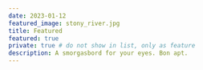 ```yaml
---
date: 2023-01-12
featured_image: stony_river.jpg
title: Featured
featured: true
private: true # do not show in list, only as feature
description: A smorgasbord for your eyes. Bon apt.
---
```

